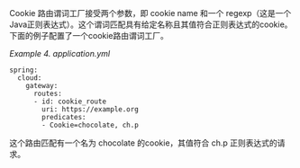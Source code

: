 Cookie 路由谓词工厂接受两个参数，即 cookie name 和一个 regexp（这是一个Java正则表达式）。这个谓词匹配具有给定名称且其值符合正则表达式的cookie。下面的例子配置了一个cookie路由谓词工厂。

_Example 4. application.yml_



```plain
spring:
  cloud:
    gateway:
      routes:
      - id: cookie_route
        uri: https://example.org
        predicates:
        - Cookie=chocolate, ch.p
```



这个路由匹配有一个名为 chocolate 的cookie，其值符合 ch.p 正则表达式的请求。

